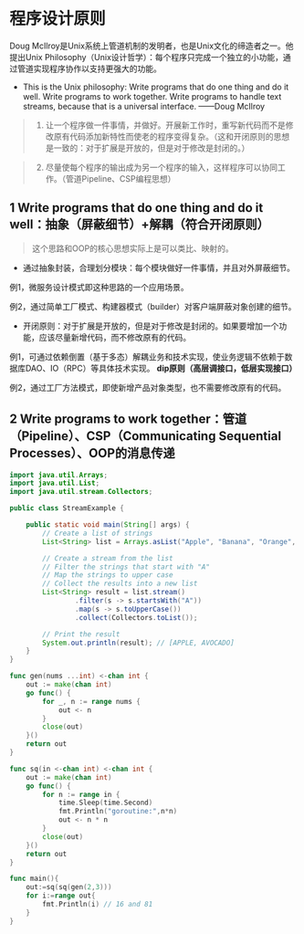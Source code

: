 # 程序设计原则

Doug McIlroy是Unix系统上管道机制的发明者，也是Unix文化的缔造者之一。他提出Unix Philosophy（Unix设计哲学）：每个程序只完成一个独立的小功能，通过管道实现程序协作以支持更强大的功能。

* This is the Unix philosophy: Write programs that do one thing and do it well. Write programs to work together. Write programs to handle text streams, because that is a universal interface.  ——Doug McIlroy

> 1. 让一个程序做一件事情，并做好。开展新工作时，重写新代码而不是修改原有代码添加新特性而使老的程序变得复杂。（这和开闭原则的思想是一致的：对于扩展是开放的，但是对于修改是封闭的。）

> 2. 尽量使每个程序的输出成为另一个程序的输入，这样程序可以协同工作。（管道Pipeline、CSP编程思想）

## 1 Write programs that do one thing and do it well：抽象（屏蔽细节）+解耦（符合开闭原则）

> 这个思路和OOP的核心思想实际上是可以类比、映射的。

* 通过抽象封装，合理划分模块：每个模块做好一件事情，并且对外屏蔽细节。

例1，微服务设计模式即这种思路的一个应用场景。

例2，通过简单工厂模式、构建器模式（builder）对客户端屏蔽对象创建的细节。

* 开闭原则：对于扩展是开放的，但是对于修改是封闭的。如果要增加一个功能，应该尽量新增代码，而不修改原有的代码。

例1，可通过依赖倒置（基于多态）解耦业务和技术实现，使业务逻辑不依赖于数据库DAO、IO（RPC）等具体技术实现。 **dip原则（高层调接口，低层实现接口）**

例2，通过工厂方法模式，即使新增产品对象类型，也不需要修改原有的代码。

## 2 Write programs to work together：管道（Pipeline）、CSP（Communicating Sequential Processes）、OOP的消息传递

```java
import java.util.Arrays;
import java.util.List;
import java.util.stream.Collectors;

public class StreamExample {

    public static void main(String[] args) {
        // Create a list of strings
        List<String> list = Arrays.asList("Apple", "Banana", "Orange", "Pear", "Avocado");

        // Create a stream from the list
        // Filter the strings that start with "A"
        // Map the strings to upper case
        // Collect the results into a new list
        List<String> result = list.stream()
                .filter(s -> s.startsWith("A"))
                .map(s -> s.toUpperCase())
                .collect(Collectors.toList());

        // Print the result
        System.out.println(result); // [APPLE, AVOCADO]
    }
}
```


```go
func gen(nums ...int) <-chan int {
	out := make(chan int)
	go func() {
		for _, n := range nums {
			out <- n
		}
		close(out)
	}()
	return out
}

func sq(in <-chan int) <-chan int {
	out := make(chan int)
	go func() {
		for n := range in {
			time.Sleep(time.Second)
			fmt.Println("goroutine:",n*n)
			out <- n * n
		}
		close(out)
	}()
	return out
}

func main(){
	out:=sq(sq(gen(2,3)))
	for i:=range out{
		fmt.Println(i) // 16 and 81
	}
}

```